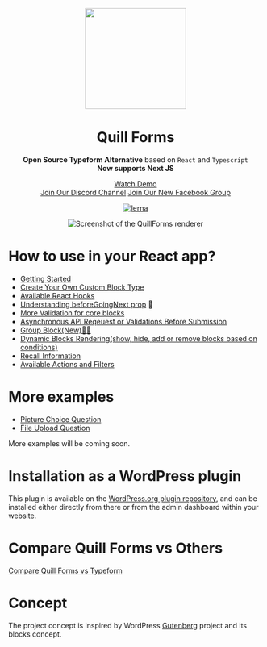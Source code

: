 <p align="center">
  <img style="width:200px" src="https://quillforms.com/wp-content/uploads/2021/10/cropped-quillforms-png-loog-1.png" />
</p>
<h1 align="center">Quill Forms</h1>
<div align="center">

**Open Source Typeform Alternative**  based on `React` and `Typescript` <br>
**Now supports Next JS**

[Watch Demo](https://quillforms.com/quillforms/my-first-form/) <br>
[Join Our Discord Channel](https://discord.gg/a5PDrzu8dE) 
[Join Our New Facebook Group](https://facebook.com/groups/quillforms/) 

[![lerna](https://img.shields.io/badge/maintained%20with-lerna-cc00ff.svg)](https://lerna.js.org)

![Screenshot of the QuillForms renderer](https://quillforms.com/wp-content/uploads/2021/10/frame_generic_light-3.png)
</div>

# How to use in your React app?

- [Getting Started](/react-docs/get-started.md)
- [Create Your Own Custom Block Type](/react-docs/create-your-own-custom-block-type.md)
- [Available React Hooks](/react-docs/available-react-hooks.md)
- [Understanding beforeGoingNext prop](/react-docs/beforeGoingNext.md) 🚀
- [More Validation for core blocks](/react-docs/core-blocks-validation.md)
- [Asynchronous API Reqeuest or Validations Before Submission](/react-docs/async-requests.md)
- [Group Block(New)🚀🚀](/react-docs/group-block.md)
- [Dynamic Blocks Rendering(show, hide, add or remove blocks based on conditions)](/react-docs/conditional-blocks-rendering.md)
- [Recall Information](/react-docs/recall-information.md)
- [Available Actions and Filters](/react-docs/available-actions-and-filters.md)

# More examples
- [Picture Choice Question](https://codesandbox.io/s/quill-forms-picture-choice-question-gxlmqy)
- [File Upload Question](https://codesandbox.io/s/quill-forms-file-block-question-xr1onh)

More examples will be coming soon.

# Installation as a WordPress plugin
This plugin is available on the [WordPress.org plugin repository](https://wordpress.org/plugins/quillforms), and can be installed either directly from there or from the admin dashboard within your website.

# Compare Quill Forms vs Others
[Compare Quill Forms vs Typeform](https://quillforms.com/typeform-alternative)


# Concept
The project concept is inspired by WordPress [Gutenberg](https://github.com/WordPress/gutenberg) project and its blocks concept.
